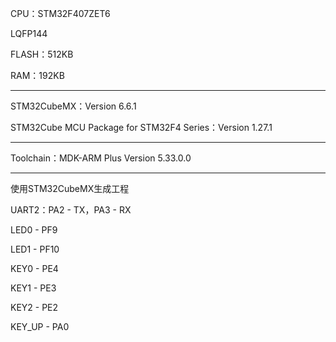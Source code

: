 CPU：STM32F407ZET6

LQFP144

FLASH：512KB

RAM：192KB

***

STM32CubeMX：Version 6.6.1

STM32Cube MCU Package for STM32F4 Series：Version 1.27.1

***

Toolchain：MDK-ARM Plus Version 5.33.0.0

***

使用STM32CubeMX生成工程

UART2：PA2 - TX，PA3 - RX

LED0 - PF9

LED1 - PF10

KEY0 - PE4

KEY1 - PE3

KEY2 - PE2

KEY_UP - PA0
